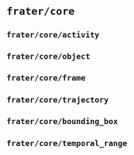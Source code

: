 # `frater/core`

## `frater/core/activity`

## `frater/core/object`

## `frater/core/frame`

## `frater/core/trajectory`

## `frater/core/bounding_box`

## `frater/core/temporal_range`

